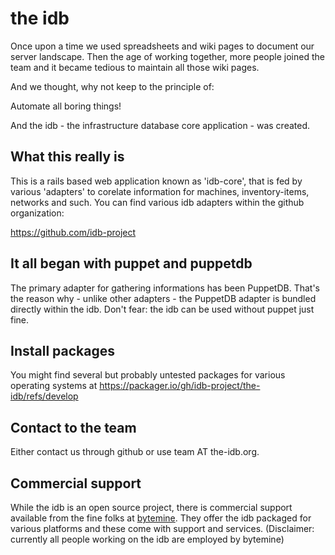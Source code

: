 # the idb

Once upon a time we used spreadsheets and wiki pages to 
document our server landscape. Then the age of working 
together, more people joined the team and it became 
tedious to maintain all those wiki pages.

And we thought, why not keep to the principle of:

Automate all boring things!

And the idb - the infrastructure database core application -
was created.

## What this really is

This is a rails based web application known as 'idb-core', that
is fed by various 'adapters' to corelate information for
machines, inventory-items, networks and such.
You can find various idb adapters within the github organization:

https://github.com/idb-project

## It all began with puppet and puppetdb

The primary adapter for gathering informations has been PuppetDB.
That's the reason why - unlike other adapters - the PuppetDB adapter is
bundled directly within the idb. Don't fear: the idb can be used
without puppet just fine.

## Install packages

You might find several but probably untested packages for various operating systems at https://packager.io/gh/idb-project/the-idb/refs/develop

## Contact to the team

Either contact us through github or use team AT the-idb.org.


## Commercial support

While the idb is an open source project, there is commercial support available
from the fine folks at [bytemine](https://www.bytemine.net/). They offer 
the idb packaged for various platforms and these come with support and services.
(Disclaimer: currently all people working on the idb are employed by bytemine)

